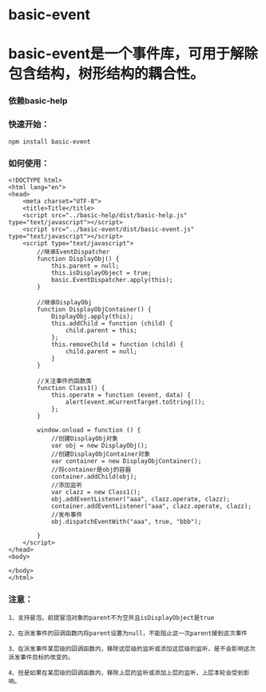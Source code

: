 # basic-event

# basic-event是一个事件库，可用于解除包含结构，树形结构的耦合性。

### 依赖basic-help

### 快速开始：

    npm install basic-event

### 如何使用：

    <!DOCTYPE html>
    <html lang="en">
    <head>
        <meta charset="UTF-8">
        <title>Title</title>
        <script src="../basic-help/dist/basic-help.js" type="text/javascript"></script>
        <script src="../basic-event/dist/basic-event.js" type="text/javascript"></script>
        <script type="text/javascript">
            //继承EventDispatcher
            function DisplayObj() {
                this.parent = null;
                this.isDisplayObject = true;
                basic.EventDispatcher.apply(this);
            }

            //继承DisplayObj
            function DisplayObjContainer() {
                DisplayObj.apply(this);
                this.addChild = function (child) {
                    child.parent = this;
                };
                this.removeChild = function (child) {
                    child.parent = null;
                }
            }

            //关注事件的函数类
            function Class1() {
                this.operate = function (event, data) {
                    alert(event.mCurrentTarget.toString());
                };
            }

            window.onload = function () {
                //创建DisplayObj对象
                var obj = new DisplayObj();
                //创建DisplayObjContainer对象
                var container = new DisplayObjContainer();
                //将container是obj的容器
                container.addChild(obj);
                //添加监听
                var clazz = new Class1();
                obj.addEventListener("aaa", clazz.operate, clazz);
                container.addEventListener("aaa", clazz.operate, clazz);
                //发布事件
                obj.dispatchEventWith("aaa", true, "bbb");

            }
        </script>
    </head>
    <body>

    </body>
    </html>


### 注意：

    1、支持冒泡，前提冒泡对象的parent不为空并且isDisplayObject是true

    2、在派发事件的回调函数内将parent设置为null，不能阻止这一次parent接到这次事件

    3、在派发事件某层级的回调函数内，移除这层级的监听或添加这层级的监听，是不会影响这次派发事件目标的改变的。

    4、但是如果在某层级的回调函数内，移除上层的监听或添加上层的监听，上层本轮会受到影响。



	